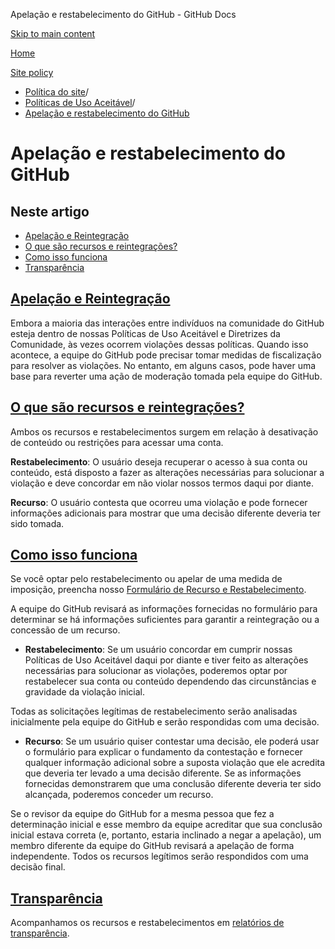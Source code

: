 Apelação e restabelecimento do GitHub - GitHub Docs

[Skip to main content](#main-content)

[Home](/pt)

[Site policy](/pt/site-policy)

* [Política do site](/pt/site-policy)/
* [Políticas de Uso Aceitável](/pt/site-policy/acceptable-use-policies)/
* [Apelação e restabelecimento do GitHub](/pt/site-policy/acceptable-use-policies/github-appeal-and-reinstatement)

Apelação e restabelecimento do GitHub
==========

Neste artigo
----------

* [Apelação e Reintegração](#appeal-and-reinstatement)
* [O que são recursos e reintegrações?](#what-are-appeals-and-reinstatements)
* [Como isso funciona](#how-this-works)
* [Transparência](#transparency)

[Apelação e Reintegração](#appeal-and-reinstatement)
----------

Embora a maioria das interações entre indivíduos na comunidade do GitHub esteja dentro de nossas Políticas de Uso Aceitável e Diretrizes da Comunidade, às vezes ocorrem violações dessas políticas. Quando isso acontece, a equipe do GitHub pode precisar tomar medidas de fiscalização para resolver as violações. No entanto, em alguns casos, pode haver uma base para reverter uma ação de moderação tomada pela equipe do GitHub.

[O que são recursos e reintegrações?](#what-are-appeals-and-reinstatements)
----------

Ambos os recursos e restabelecimentos surgem em relação à desativação de conteúdo ou restrições para acessar uma conta.

**Restabelecimento**: O usuário deseja recuperar o acesso à sua conta ou conteúdo, está disposto a fazer as alterações necessárias para solucionar a violação e deve concordar em não violar nossos termos daqui por diante.

**Recurso**: O usuário contesta que ocorreu uma violação e pode fornecer informações adicionais para mostrar que uma decisão diferente deveria ter sido tomada.

[Como isso funciona](#how-this-works)
----------

Se você optar pelo restabelecimento ou apelar de uma medida de imposição, preencha nosso [Formulário de Recurso e Restabelecimento](https://support.github.com/contact/reinstatement).

A equipe do GitHub revisará as informações fornecidas no formulário para determinar se há informações suficientes para garantir a reintegração ou a concessão de um recurso.

* **Restabelecimento**: Se um usuário concordar em cumprir nossas Políticas de Uso Aceitável daqui por diante e tiver feito as alterações necessárias para solucionar as violações, poderemos optar por restabelecer sua conta ou conteúdo dependendo das circunstâncias e gravidade da violação inicial.

Todas as solicitações legítimas de restabelecimento serão analisadas inicialmente pela equipe do GitHub e serão respondidas com uma decisão.

* **Recurso**: Se um usuário quiser contestar uma decisão, ele poderá usar o formulário para explicar o fundamento da contestação e fornecer qualquer informação adicional sobre a suposta violação que ele acredita que deveria ter levado a uma decisão diferente. Se as informações fornecidas demonstrarem que uma conclusão diferente deveria ter sido alcançada, poderemos conceder um recurso.

Se o revisor da equipe do GitHub for a mesma pessoa que fez a determinação inicial e esse membro da equipe acreditar que sua conclusão inicial estava correta (e, portanto, estaria inclinado a negar a apelação), um membro diferente da equipe do GitHub revisará a apelação de forma independente. Todos os recursos legítimos serão respondidos com uma decisão final.

[Transparência](#transparency)
----------

Acompanhamos os recursos e restabelecimentos em [relatórios de transparência](https://github.blog/2022-01-27-2021-transparency-report/#Appeals_and_other_reinstatements).

